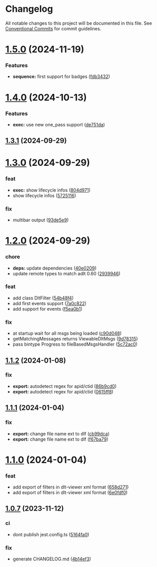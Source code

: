 # Changelog

All notable changes to this project will be documented in this file. See 
[Conventional Commits](https://conventionalcommits.org) for commit guidelines.


# [1.5.0](https://github.com/mbehr1/fba-cli/compare/v1.4.0...v1.5.0) (2024-11-19)


### Features

* **sequence:** first support for badges ([fdb3432](https://github.com/mbehr1/fba-cli/commit/fdb3432d287d668fb1f8d0beb117c796097505f4))

# [1.4.0](https://github.com/mbehr1/fba-cli/compare/v1.3.1...v1.4.0) (2024-10-13)


### Features

* **exec:** use new one_pass support ([de751da](https://github.com/mbehr1/fba-cli/commit/de751da98b37d85d3f531fca007e55cb88deaed4))

## [1.3.1](https://github.com/mbehr1/fba-cli/compare/v1.3.0...v1.3.1) (2024-09-29)

# [1.3.0](https://github.com/mbehr1/fba-cli/compare/v1.2.0...v1.3.0) (2024-09-29)


### feat

* **exec:** show lifecycle infos ([804d971](https://github.com/mbehr1/fba-cli/commit/804d9717e3fdc28e55bd555d8cebbb8a35b4c4b6))
* show lifecycle infos ([5725116](https://github.com/mbehr1/fba-cli/commit/5725116748ac7a890e12f023b6f097c85a6c80e6))


### fix

* multibar output ([93de5e9](https://github.com/mbehr1/fba-cli/commit/93de5e9e8af725c962fbf2eb7dd81d044a3d6700))

# [1.2.0](https://github.com/mbehr1/fba-cli/compare/v1.1.2...v1.2.0) (2024-09-29)


### chore

* **deps:** update dependencies ([40e0209](https://github.com/mbehr1/fba-cli/commit/40e02097eee5331c521a531b09ccbb1cd521181c))
* update remote types to match adlt 0.60 ([2939946](https://github.com/mbehr1/fba-cli/commit/29399463ab4b89307f42837ee5e83c983e0d8272))


### feat

* add class DltFilter ([54b48f4](https://github.com/mbehr1/fba-cli/commit/54b48f40a6a3d8ff42c3904eac33a27bb897fa99))
* add first events support ([7a0c822](https://github.com/mbehr1/fba-cli/commit/7a0c822c1edc73f8776d929b006b4e3f4c0e3cf6))
* add support for events ([f5ea0b1](https://github.com/mbehr1/fba-cli/commit/f5ea0b1b238e45d62b12d2e37c3f56de3f4b6adb))


### fix

* at startup wait for all msgs being loaded ([c90d048](https://github.com/mbehr1/fba-cli/commit/c90d048f85c519ba046500b3dedfeaf15acb38b6))
* getMatchingMessages returns ViewableDltMsgs ([9d78315](https://github.com/mbehr1/fba-cli/commit/9d7831567b9642e33609d10b1b1e9ba538f63ee3))
* pass bintype Progress to fileBasedMsgsHandler ([5c72ac0](https://github.com/mbehr1/fba-cli/commit/5c72ac0b9a973c2ab42e6f6000af3860cfb53ef7))

## [1.1.2](https://github.com/mbehr1/fba-cli/compare/v1.1.1...v1.1.2) (2024-01-08)


### fix

* **export:** autodetect regex for apid/ctid ([86b9cd0](https://github.com/mbehr1/fba-cli/commit/86b9cd0b3661decaba172763260ac9b64c8e02ad))
* **export:** autodetect regex for apid/ctid ([0615ff8](https://github.com/mbehr1/fba-cli/commit/0615ff8d95b394d3fd6bf466dd84ae072b614d1a))

## [1.1.1](https://github.com/mbehr1/fba-cli/compare/v1.1.0...v1.1.1) (2024-01-04)


### fix

* **export:** change file name ext to dlf ([cb99dca](https://github.com/mbehr1/fba-cli/commit/cb99dcaa9ac38e8269e5bdd67c9f9d5da3b7f065))
* **export:** change file name ext to dlf ([f67ba79](https://github.com/mbehr1/fba-cli/commit/f67ba799250ca0529257b26baea3cbde80f814f1))

# [1.1.0](https://github.com/mbehr1/fba-cli/compare/v1.0.7...v1.1.0) (2024-01-04)


### feat

* add export of filters in dlt-viewer xml format ([658d271](https://github.com/mbehr1/fba-cli/commit/658d2710422f015bad38e8296345dc0d76df6053))
* add export of filters in dlt-viewer xml format ([6e0fdf0](https://github.com/mbehr1/fba-cli/commit/6e0fdf0343f93687d001be8e55ede44640cd4dc4))

## [1.0.7](https://github.com/mbehr1/fba-cli/compare/v1.0.6...v1.0.7) (2023-11-12)


### ci

* dont publish jest.config.ts ([5164fa0](https://github.com/mbehr1/fba-cli/commit/5164fa072ca56b66e9c4df1a4828f0b9b78ea78c))


### fix

* generate CHANGELOG.md ([4b14ef3](https://github.com/mbehr1/fba-cli/commit/4b14ef3af4a79bcb17abca61ea6bd0dba199c8d1))
